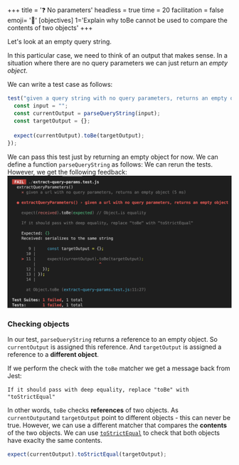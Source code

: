 +++
title = '❓ No parameters'
headless = true
time = 20
facilitation = false
emoji= '🧩'
[objectives]
    1='Explain why toBe cannot be used to compare the contents of two objects'
+++

Let's look at an empty query string.

In this particular case, we need to think of an output that makes sense. In a situation where there are no query parameters we can just return an _empty object_.

We can write a test case as follows:

```js
test("given a query string with no query parameters, returns an empty object", function () {
  const input = "";
  const currentOutput = parseQueryString(input);
  const targetOutput = {};

  expect(currentOutput).toBe(targetOutput);
});
```

We can pass this test just by returning an empty object for now.
We can define a function `parseQueryString` as follows:
We can rerun the tests. However, we get the following feedback:
![to-be-check-error](to-be-check-error.png)

### Checking objects

In our test, `parseQueryString` returns a reference to an empty object.
So `currentOutput` is assigned this reference.
And `targetOutput` is assigned a reference to a **different object**.

If we perform the check with the `toBe` matcher we get a message back from Jest:

```terminal
If it should pass with deep equality, replace "toBe" with "toStrictEqual"
```

In other words, `toBe` checks **references** of two objects. As `currentOutput`and `targetOutput` point to different objects - this can never be true. However, we can use a different matcher that compares the **contents** of the two objects. We can use [`toStrictEqual`](https://jestjs.io/docs/expect#tostrictequalvalue) to check that both objects have exaclty the same contents.

```js
expect(currentOutput).toStrictEqual(targetOutput);
```
